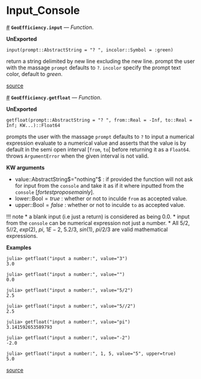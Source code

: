
<a id='Input_Console-1'></a>

# Input_Console

<a id='GeoEfficiency.input' href='#GeoEfficiency.input'>#</a>
**`GeoEfficiency.input`** &mdash; *Function*.



**UnExported**

```
input(prompt::AbstractString = "? ", incolor::Symbol = :green)
```

return a string delimited by new line excluding the new line. prompt the user with the massage `prompt` defaults to `?`.  `incolor` specify the prompt text color, default to $green$.


<a target='_blank' href='https://github.com/DrKrar/GeoEfficiency.jl/blob/938dc1c4630bbe122ecc2766beade3c02eab5566/src/Input_Console.jl#L17-L25' class='documenter-source'>source</a><br>

<a id='GeoEfficiency.getfloat' href='#GeoEfficiency.getfloat'>#</a>
**`GeoEfficiency.getfloat`** &mdash; *Function*.



**UnExported**

```
getfloat(prompt::AbstractString = "? ", from::Real = -Inf, to::Real = Inf; KW...)::Float64
```

prompts the user with the massage `prompt` defaults to `?` to input a numerical expression  evaluate to a numerical value and asserts that the value is by default in the semi open interval [`from`, `to`[ before returning it as a `Float64`. throws `ArgumentError` when the given interval is not valid.

**KW arguments**

  * value::AbstractString$="nothing"$ : if provided the function will not ask for input from the   `console` and take it as if it where inputted from the  `console` [$for test propose mainly$].
  * lower::Bool$=true$ : whether or not to inculde `from` as accepted value.
  * upper::Bool$=false$ : whether or not to inculde `to` as accepted value.

!!! note
      * a blank input (i.e just a return) is considered as being $0.0$.
      * input from the `console` can be numerical expression not just a number.
      * All $5/2$, $5//2$, $exp(2)$, $pi$, $1E-2$, $5.2/3$, $sin(1)$, $pi/2/3$   are valid mathematical expressions.


**Examples**

```
julia> getfloat("input a number:", value="3")
3.0

julia> getfloat("input a number:", value="")
0.0

julia> getfloat("input a number:", value="5/2")
2.5

julia> getfloat("input a number:", value="5//2")
2.5

julia> getfloat("input a number:", value="pi")
3.141592653589793

julia> getfloat("input a number:", value="-2")
-2.0

julia> getfloat("input a number:", 1, 5, value="5", upper=true)
5.0
```


<a target='_blank' href='https://github.com/DrKrar/GeoEfficiency.jl/blob/938dc1c4630bbe122ecc2766beade3c02eab5566/src/Input_Console.jl#L32-L77' class='documenter-source'>source</a><br>

